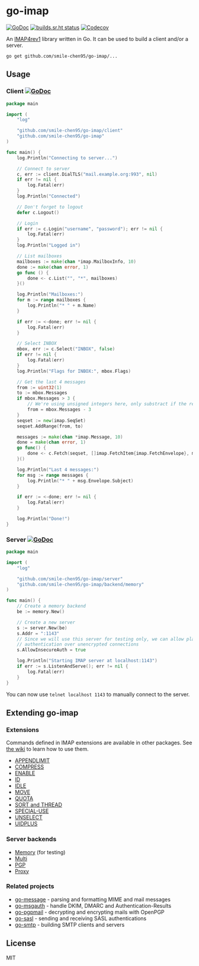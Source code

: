 # go-imap

[![GoDoc](https://godoc.org/github.com/smile-chen95/go-imap?status.svg)](https://godoc.org/github.com/smile-chen95/go-imap)
[![builds.sr.ht status](https://builds.sr.ht/~smile-chen95/go-imap.svg)](https://builds.sr.ht/~smile-chen95/go-imap?)
[![Codecov](https://codecov.io/gh/smile-chen95/go-imap/branch/master/graph/badge.svg)](https://codecov.io/gh/smile-chen95/go-imap)

An [IMAP4rev1](https://tools.ietf.org/html/rfc3501) library written in Go. It
can be used to build a client and/or a server.

```shell
go get github.com/smile-chen95/go-imap/...
```

## Usage

### Client [![GoDoc](https://godoc.org/github.com/smile-chen95/go-imap/client?status.svg)](https://godoc.org/github.com/smile-chen95/go-imap/client)

```go
package main

import (
	"log"

	"github.com/smile-chen95/go-imap/client"
	"github.com/smile-chen95/go-imap"
)

func main() {
	log.Println("Connecting to server...")

	// Connect to server
	c, err := client.DialTLS("mail.example.org:993", nil)
	if err != nil {
		log.Fatal(err)
	}
	log.Println("Connected")

	// Don't forget to logout
	defer c.Logout()

	// Login
	if err := c.Login("username", "password"); err != nil {
		log.Fatal(err)
	}
	log.Println("Logged in")

	// List mailboxes
	mailboxes := make(chan *imap.MailboxInfo, 10)
	done := make(chan error, 1)
	go func () {
		done <- c.List("", "*", mailboxes)
	}()

	log.Println("Mailboxes:")
	for m := range mailboxes {
		log.Println("* " + m.Name)
	}

	if err := <-done; err != nil {
		log.Fatal(err)
	}

	// Select INBOX
	mbox, err := c.Select("INBOX", false)
	if err != nil {
		log.Fatal(err)
	}
	log.Println("Flags for INBOX:", mbox.Flags)

	// Get the last 4 messages
	from := uint32(1)
	to := mbox.Messages
	if mbox.Messages > 3 {
		// We're using unsigned integers here, only substract if the result is > 0
		from = mbox.Messages - 3
	}
	seqset := new(imap.SeqSet)
	seqset.AddRange(from, to)

	messages := make(chan *imap.Message, 10)
	done = make(chan error, 1)
	go func() {
		done <- c.Fetch(seqset, []imap.FetchItem{imap.FetchEnvelope}, messages)
	}()

	log.Println("Last 4 messages:")
	for msg := range messages {
		log.Println("* " + msg.Envelope.Subject)
	}

	if err := <-done; err != nil {
		log.Fatal(err)
	}

	log.Println("Done!")
}
```

### Server [![GoDoc](https://godoc.org/github.com/smile-chen95/go-imap/server?status.svg)](https://godoc.org/github.com/smile-chen95/go-imap/server)

```go
package main

import (
	"log"

	"github.com/smile-chen95/go-imap/server"
	"github.com/smile-chen95/go-imap/backend/memory"
)

func main() {
	// Create a memory backend
	be := memory.New()

	// Create a new server
	s := server.New(be)
	s.Addr = ":1143"
	// Since we will use this server for testing only, we can allow plain text
	// authentication over unencrypted connections
	s.AllowInsecureAuth = true

	log.Println("Starting IMAP server at localhost:1143")
	if err := s.ListenAndServe(); err != nil {
		log.Fatal(err)
	}
}
```

You can now use `telnet localhost 1143` to manually connect to the server.

## Extending go-imap

### Extensions

Commands defined in IMAP extensions are available in other packages. See [the
wiki](https://github.com/smile-chen95/go-imap/wiki/Using-extensions#using-client-extensions)
to learn how to use them.

* [APPENDLIMIT](https://github.com/smile-chen95/go-imap-appendlimit)
* [COMPRESS](https://github.com/smile-chen95/go-imap-compress)
* [ENABLE](https://github.com/smile-chen95/go-imap-enable)
* [ID](https://github.com/ProtonMail/go-imap-id)
* [IDLE](https://github.com/smile-chen95/go-imap-idle)
* [MOVE](https://github.com/smile-chen95/go-imap-move)
* [QUOTA](https://github.com/smile-chen95/go-imap-quota)
* [SORT and THREAD](https://github.com/smile-chen95/go-imap-sortthread)
* [SPECIAL-USE](https://github.com/smile-chen95/go-imap-specialuse)
* [UNSELECT](https://github.com/smile-chen95/go-imap-unselect)
* [UIDPLUS](https://github.com/smile-chen95/go-imap-uidplus)

### Server backends

* [Memory](https://github.com/smile-chen95/go-imap/tree/master/backend/memory) (for testing)
* [Multi](https://github.com/smile-chen95/go-imap-multi)
* [PGP](https://github.com/smile-chen95/go-imap-pgp)
* [Proxy](https://github.com/smile-chen95/go-imap-proxy)

### Related projects

* [go-message](https://github.com/smile-chen95/go-message) - parsing and formatting MIME and mail messages
* [go-msgauth](https://github.com/smile-chen95/go-msgauth) - handle DKIM, DMARC and Authentication-Results
* [go-pgpmail](https://github.com/smile-chen95/go-pgpmail) - decrypting and encrypting mails with OpenPGP
* [go-sasl](https://github.com/emersion/go-sasl) - sending and receiving SASL authentications
* [go-smtp](https://github.com/smile-chen95/go-smtp) - building SMTP clients and servers

## License

MIT
